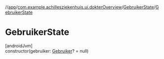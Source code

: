 //[app](../../../index.md)/[com.example.achillesziekenhuis.ui.dokterOverview](../index.md)/[GebruikerState](index.md)/[GebruikerState](-gebruiker-state.md)

# GebruikerState

[androidJvm]\
constructor(gebruiker: [Gebruiker](../../com.example.achillesziekenhuis.model/-gebruiker/index.md)? = null)
